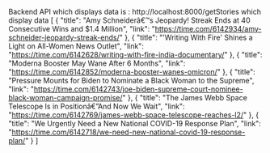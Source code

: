 Backend API which displays data is : http://localhost:8000/getStories
which display data
[
{
"title": "Amy Schneiderâ€™s Jeopardy! Streak Ends at 40 Consecutive Wins and $1.4 Million",
"link": "https://time.com/6142934/amy-schneider-jeopardy-streak-ends/"
},
{
"title": "'Writing With Fire' Shines a Light on All-Women News Outlet",
"link": "https://time.com/6142628/writing-with-fire-india-documentary/"
},
{
"title": "Moderna Booster May Wane After 6 Months",
"link": "https://time.com/6142852/moderna-booster-wanes-omicron/"
},
{
"title": "Pressure Mounts for Biden to Nominate a Black Woman to the Supreme",
"link":
"https://time.com/6142743/joe-biden-supreme-court-nominee-black-woman-campaign-promise/"
},
{
"title": "The James Webb Space Telescope Is in Positionâ€”And Now We Wait",
"link": "https://time.com/6142769/james-webb-space-telescope-reaches-l2/"
},
{
"title": "We Urgently Need a New National COVID-19 Response Plan",
"link": "https://time.com/6142718/we-need-new-national-covid-19-response-plan/"
}
]
